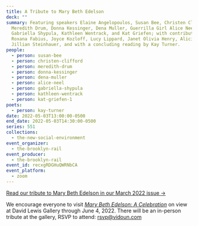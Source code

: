 ```yaml
---
title: A Tribute to Mary Beth Edelson
deck: ""
summary: Featuring speakers Elaine Angelopoulos, Susan Bee, Christen Clifford,
  Meredith Drum, Donna Kessinger, Dena Muller, Guerrilla Girl Alice Neel,
  Gabriella Shypula, Kathleen Wentrack, and Kat Griefen; with contributions by
  Roxana Fabius, Joyce Kozloff, Lucy Lippard, Janet Olivia Henry, Alicia Smith,
  Jillian Steinhauer, and with a concluding reading by Kay Turner.
people:
  - person: susan-bee
  - person: christen-clifford
  - person: meredith-drum
  - person: donna-kessinger
  - person: dena-muller
  - person: alice-neel
  - person: gabriella-shypula
  - person: kathleen-wentrack
  - person: kat-griefen-1
poets:
  - person: kay-turner
date: 2022-05-03T13:00:00-0500
end_date: 2022-05-03T14:30:00-0500
series: 551
collections:
  - the-new-social-environment
event_organizer:
  - the-brooklyn-rail
event_producer:
  - the-brooklyn-rail
event_id: recxgRDGHuQWRNbCA
event_platform:
  - zoom
---
```

[Read our tribute to Mary Beth Edelson in our March 2022 issue →](https://brooklynrail.org/2021/11/in-memoriam/A-Tribute-to-Mary-Beth-Edelson)

We encourage everyone to visit *[Mary Beth Edelson: A Celebration](https://www.davidlewisgallery.com/exhibitions/mary-beth-edelson-a-celebration)* on view at David Lewis Gallery through June 4, 2022. There will be an in-person tribute at the gallery, RSVP to attend: [rsvp@vidoun.com](mailto:rsvp@vidoun.com)